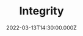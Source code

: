 ---
video:
  type: vimeo
  id: 687730037
speaker:
  permalink: codey-friesen
  name: Codey Friesen
title: Integrity
image: https://i.imgur.com/w8Jw0MA.png
date: 2022-03-13T14:30:00.000Z
---